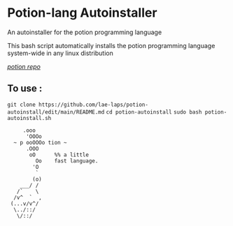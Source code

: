 # Potion-lang Autoinstaller
An autoinstaller for the potion programming language

This bash script automatically installs the potion programming language system-wide in any linux distribution

*[potion repo](https://github.com/perl11/potion)*

## To use : 
`git clone https://github.com/lae-laps/potion-autoinstall/edit/main/README.md`
`cd potion-autoinstall`
`sudo bash potion-autoinstall.sh`

```
     .ooo
      'OOOo
  ~ p ooOOOo tion ~
      .OOO
       oO      %% a little
         Oo    fast language.
        'O
         `
        (o)
    ___/ /
   /`    \
  /v^  `  ,
 (...v/v^/
  \../::/
   \/::/
   ```
